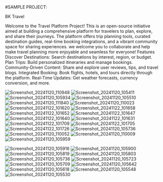#SAMPLE PROJECT:

BK Travel

Welcome to the Travel Platform Project! This is an open-source initiative aimed at building a comprehensive platform for travelers to plan, explore, and share their journeys. The platform offers trip planning tools, curated destination guides, real-time booking integrations, and a vibrant community space for sharing experiences.
we welcome you to collaborate and help make travel planning more enjoyable and seamless for everyone!
Features
Discover Destinations: Search destinations by interest, region, or budget.
Plan Trips: Build personalized itineraries and manage bookings.
Community-Driven Content: Share and explore user reviews, tips, and travel blogs.
Integrated Booking: Book flights, hotels, and tours directly through the platform.
Real-Time Updates: Get weather forecasts, currency conversion, and more.


![Screenshot_20241120_110948](https://github.com/user-attachments/assets/1e6549b4-ee27-4819-8fe1-2bcd5d5042ca)
![Screenshot_20241120_105411](https://github.com/user-attachments/assets/eb0801cf-af45-4236-83c3-ef7ff035f659)
![Screenshot_20241120_105934](https://github.com/user-attachments/assets/1a1079dd-de0f-45b0-97d1-d1d7357206f4)
![Screenshot_20241120_105510](https://github.com/user-attachments/assets/6cadd46a-0b80-4260-a695-e14103f93686)
![Screenshot_20241120_111840](https://github.com/user-attachments/assets/607cf43c-4e94-4639-88ef-aa3123af096f)
![Screenshot_20241120_110023](https://github.com/user-attachments/assets/d845400d-09e4-4bb5-accd-a6c5519a5370)
![Screenshot_20241122_101620](https://github.com/user-attachments/assets/31b01f8f-501e-4334-aca9-cfde031c62f5)
![Screenshot_20241122_101658](https://github.com/user-attachments/assets/5b5475f5-ba4f-43d7-93ba-6d5851bc3b94)
![Screenshot_20241122_101652](https://github.com/user-attachments/assets/c6cd35ee-17c6-4da9-a97c-f91ec7dab99b)
![Screenshot_20241122_101647](https://github.com/user-attachments/assets/e37dc19e-0b44-4ad8-bd08-2a5960317705)
![Screenshot_20241122_101640](https://github.com/user-attachments/assets/7fa0c679-94d4-4ab2-b8e3-8e8f89c8c292)
![Screenshot_20241122_101631](https://github.com/user-attachments/assets/ca88d8f9-221e-49bf-9727-5c1fcbc12077)
![Screenshot_20241122_101709](https://github.com/user-attachments/assets/631a37ef-3248-4d0e-84c3-4da19f8eb2a9)
![Screenshot_20241122_101705](https://github.com/user-attachments/assets/c48c80a1-f5a6-4aaa-aa87-c02b209322e5)
![Screenshot_20241122_101726](https://github.com/user-attachments/assets/41ed2bbb-b777-44b0-8584-f9eb7e4159e9)
![Screenshot_20241120_105736](https://github.com/user-attachments/assets/d6008c96-4c7a-4a26-af29-c9385eeb385c)
![Screenshot_20241120_110052](https://github.com/user-attachments/assets/39235538-8ba5-4f2d-9849-99fb4f4c0350)
![Screenshot_20241120_110009](https://github.com/user-attachments/assets/2fb133cf-8be0-40b9-bfd4-cff0884aca11)
![Screenshot_20241120_105959](https://github.com/user-attachments/assets/bf1b6971-a539-4c06-9c2c-776d6a8fda56)

![Screenshot_20241120_105916](https://github.com/user-attachments/assets/31523126-adc0-47dc-abbb-3e4d218e78e4)
![Screenshot_20241120_105900](https://github.com/user-attachments/assets/bad68095-38b5-4185-9320-50806e73fa78)
![Screenshot_20241120_105819](https://github.com/user-attachments/assets/0292f5f8-b9e3-486f-947f-a0f7542212d0)
![Screenshot_20241120_105803](https://github.com/user-attachments/assets/27bdbc80-e95e-470f-a544-6d4356ca8741)
![Screenshot_20241120_105736](https://github.com/user-attachments/assets/98596609-a191-4b79-86fe-bf4f9ffdc02f)
![Screenshot_20241120_105723](https://github.com/user-attachments/assets/d12b1818-2b5e-49de-8352-0e0faa1e2aed)
![Screenshot_20241120_105709](https://github.com/user-attachments/assets/fe9fcc17-3982-4802-9335-98432a96f1b0)
![Screenshot_20241120_105642](https://github.com/user-attachments/assets/5543c378-0dd2-4f9c-9105-06ca459177e2)
![Screenshot_20241120_105618](https://github.com/user-attachments/assets/49d8cbe0-1953-40d7-ad6d-3d3ff97f7439)
![Screenshot_20241120_105548](https://github.com/user-attachments/assets/e671fe77-b7af-4ef6-a309-698c9a279726)
![Screenshot_20241120_105530](https://github.com/user-attachments/assets/ee8b747c-7f68-4774-8837-e17197feca94)



